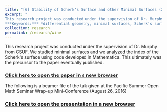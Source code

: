 ```yaml
---
title: "[6] Stability of Scherk's Surface and other Minimal Surfaces (2016)"
excerpt: "
This research project was conducted under the supervision of Dr. Murphy from CSUF. We studied minimal surfaces and we analyzed the index of the Scherk's surface. <br>
***Keywords:*** *differential geometry, minimal surfaces, Scherk's surface, 2nd order area variation, math, graduate*" #add this to add an image inside the "" <br/><img src='R001_padic/500x300.png'>
collection: research
permalink: /research/wine
---
```


This research project was conducted under the supervision of Dr. Murphy from CSUF. We studied minimal surfaces and we analyzed the index of the Scherk's surface using code developed in Mathematica. This ultimately was the precursor to the paper eventually published.

### [Click here to open the paper in a new browser](R006_stability_mins/Minimal_Surfaces.pdf)
<object data="R006_stability_mins/Minimal_Surfaces.pdf#view=fitH" width="1000" height="1000" type='application/pdf'></object>

The following is a beamer file of the talk given at the Pacific Summer Open Math Seminar Wrap-up Mini-Conference (August 26, 2016)

### [Click here to open the presentation in a new browser](R006_stability_mins/Minimal_Surfaces_Presentation.pdf)
<object data="R006_stability_mins/Minimal_Surfaces_Presentation.pdf#view=fitH" width="1000" height="1000" type='application/pdf'></object>

